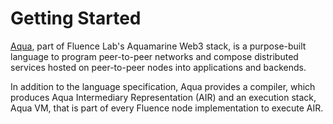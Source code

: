 # Getting Started

[Aqua](https://github.com/fluencelabs/aqua), part of Fluence Lab's Aquamarine Web3 stack, is a purpose-built language to program peer-to-peer networks and compose distributed services hosted on peer-to-peer nodes into applications and backends. 

In addition to the language specification, Aqua provides a compiler, which produces Aqua Intermediary Representation \(AIR\) and an execution stack, Aqua VM, that is part of every Fluence node implementation to execute AIR. 

